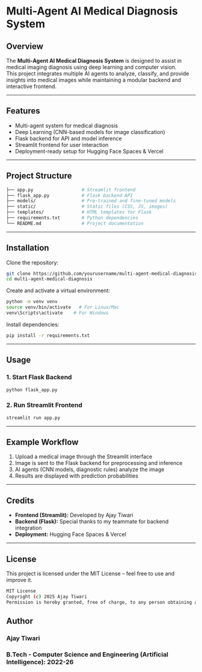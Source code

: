 # Multi-Agent AI Medical Diagnosis System

## Overview
The **Multi-Agent AI Medical Diagnosis System** is designed to assist in medical imaging diagnosis using deep learning and computer vision.  
This project integrates multiple AI agents to analyze, classify, and provide insights into medical images while maintaining a modular backend and interactive frontend.

---

## Features
- Multi-agent system for medical diagnosis  
- Deep Learning (CNN-based models for image classification)  
- Flask backend for API and model inference  
- Streamlit frontend for user interaction  
- Deployment-ready setup for Hugging Face Spaces & Vercel  

---

## Project Structure
```bash
├── app.py                  # Streamlit frontend
├── flask_app.py            # Flask backend API
├── models/                 # Pre-trained and fine-tuned models
├── static/                 # Static files (CSS, JS, images)
├── templates/              # HTML templates for Flask
├── requirements.txt        # Python dependencies
└── README.md               # Project documentation
```

---

## Installation

Clone the repository:
```bash
git clone https://github.com/yourusername/multi-agent-medical-diagnosis.git
cd multi-agent-medical-diagnosis
```

Create and activate a virtual environment:
```bash
python -m venv venv
source venv/bin/activate   # For Linux/Mac
venv\Scripts\activate    # For Windows
```

Install dependencies:
```bash
pip install -r requirements.txt
```

---

## Usage

### 1. Start Flask Backend
```bash
python flask_app.py
```

### 2. Run Streamlit Frontend
```bash
streamlit run app.py
```

---

## Example Workflow
1. Upload a medical image through the Streamlit interface  
2. Image is sent to the Flask backend for preprocessing and inference  
3. AI agents (CNN models, diagnostic rules) analyze the image  
4. Results are displayed with prediction probabilities  

---


## Credits
- **Frontend (Streamlit):** Developed by Ajay Tiwari  
- **Backend (Flask):** Special thanks to my teammate for backend integration  
- **Deployment:** Hugging Face Spaces & Vercel  

---

## License
This project is licensed under the MIT License – feel free to use and improve it.

```bash
MIT License
Copyright (c) 2025 Ajay Tiwari
Permission is hereby granted, free of charge, to any person obtaining a copy of this software...
```
## Author
### Ajay Tiwari
### B.Tech - Computer Science and Engineering (Artificial Intelligence): 2022-26
